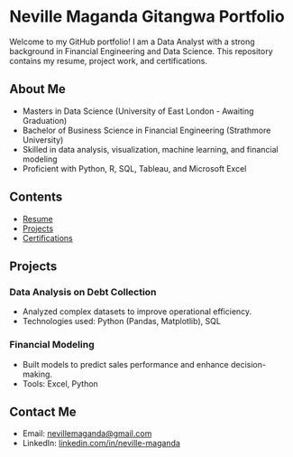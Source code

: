 # Neville Maganda Gitangwa Portfolio

Welcome to my GitHub portfolio! I am a Data Analyst with a strong background in Financial Engineering and Data Science. This repository contains my resume, project work, and certifications.

## About Me

- Masters in Data Science (University of East London - Awaiting Graduation)
- Bachelor of Business Science in Financial Engineering (Strathmore University)
- Skilled in data analysis, visualization, machine learning, and financial modeling
- Proficient with Python, R, SQL, Tableau, and Microsoft Excel

## Contents

- [Resume](./Resume/Neville_Maganda_Gitangwa_Resume.pdf)
- [Projects](./Projects)
- [Certifications](./Certifications)

## Projects

### Data Analysis on Debt Collection
- Analyzed complex datasets to improve operational efficiency.
- Technologies used: Python (Pandas, Matplotlib), SQL

### Financial Modeling
- Built models to predict sales performance and enhance decision-making.
- Tools: Excel, Python

## Contact Me

- Email: nevillemaganda@gmail.com
- LinkedIn: [linkedin.com/in/neville-maganda](https://www.linkedin.com/in/neville-maganda)
